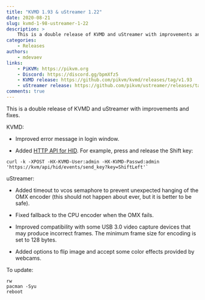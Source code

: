 ```yaml
---
title: "KVMD 1.93 & uStreamer 1.22"
date: 2020-08-21
slug: kvmd-1-98-ustreamer-1-22
description: >
    This is a double release of KVMD and uStreamer with improvements and fixes
categories:
    - Releases
authors:
    - mdevaev
links:
    - PiKVM: https://pikvm.org
    - Discord: https://discord.gg/bpmXfz5
    - KVMD release: https://github.com/pikvm/kvmd/releases/tag/v1.93
    - uStreamer release: https://github.com/pikvm/ustreamer/releases/tag/v1.22
comments: true
---
```


This is a double release of KVMD and uStreamer with improvements and fixes.

<!-- more -->

KVMD:

* Improved error message in login window.

* Added [HTTP API for HID](https://github.com/pikvm/kvmd/blob/master/kvmd/apps/kvmd/api/hid.py#L161). For example, press and release the Shift key: 

```console
curl -k -XPOST -HX-KVMD-User:admin -HX-KVMD-Passwd:admin 'https://kvm/api/hid/events/send_key?key=ShiftLeft'`
```

uStreamer:

* Added timeout to vcos semaphore to prevent unexpected hanging of the OMX encoder (this should not happen about ever, but it is better to be safe).

* Fixed fallback to the CPU encoder when the OMX fails.

* Improved compatibility with some USB 3.0 video capture devices that may produce incorrect frames. The minimum frame size for encoding is set to 128 bytes.

* Added options to flip image and accept some color effects provided by webcams.

To update:

```console
rw
pacman -Syu
reboot
```